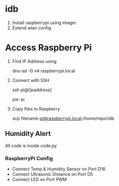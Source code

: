 # idb

1. Install raspberrypi using imager
2. Extend wlan config

# Access Raspberry Pi

1. Find IP Address using

   dns-sd -G v4 raspberrypi.local

2. Connect with SSH

   ssh pi@[ipaddress]

   pw: pi

3. Copy files to Raspberry

   scp filename pi@raspberrypi.local:/home/repo/idb

## Humidity Alert

All code is inside code.py

### RaspberryPi Config

- Connect Temp & Humidity Sensor on Port D16
- Connect Ultrasonic Distance on Port D5
- Connect LED on Port PWM

